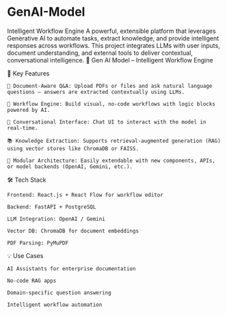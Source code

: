 # GenAI-Model
Intelligent Workflow Engine  A powerful, extensible platform that leverages Generative AI to automate tasks, extract knowledge, and provide intelligent responses across workflows. This project integrates LLMs with user inputs, document understanding, and external tools to deliver contextual, conversational intelligence. 
🤖 Gen AI Model – Intelligent Workflow Engine

🧠 Key Features

    🧾 Document-Aware Q&A: Upload PDFs or files and ask natural language questions — answers are extracted contextually using LLMs.

    🔄 Workflow Engine: Build visual, no-code workflows with logic blocks powered by AI.

    💬 Conversational Interface: Chat UI to interact with the model in real-time.

    📚 Knowledge Extraction: Supports retrieval-augmented generation (RAG) using vector stores like ChromaDB or FAISS.

    🔌 Modular Architecture: Easily extendable with new components, APIs, or model backends (OpenAI, Gemini, etc.).

🛠️ Tech Stack

    Frontend: React.js + React Flow for workflow editor

    Backend: FastAPI + PostgreSQL

    LLM Integration: OpenAI / Gemini

    Vector DB: ChromaDB for document embeddings

    PDF Parsing: PyMuPDF

💡 Use Cases

    AI Assistants for enterprise documentation

    No-code RAG apps

    Domain-specific question answering

    Intelligent workflow automation
